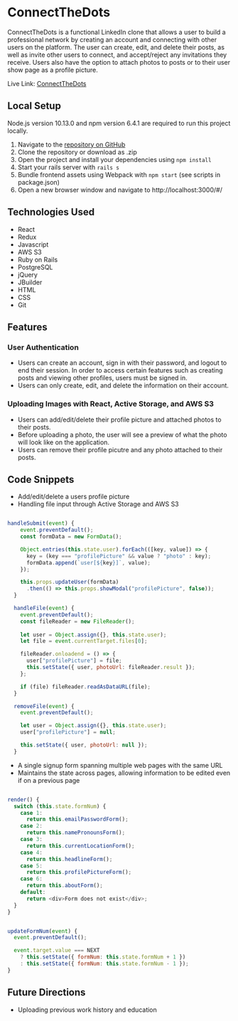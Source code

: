# ConnectTheDots

ConnectTheDots is a functional LinkedIn clone that allows a user to build a professional network by creating an account and connecting with other users on the platform. The user can create, edit, and delete their posts, as well as invite other users to connect, and accept/reject any invitations they receive. Users also have the option to attach photos to posts or to their user show page as a profile picture.

Live Link: [ConnectTheDots](https://connect-the-dots-grayson-poon.herokuapp.com/)

## Local Setup

Node.js version 10.13.0 and npm version 6.4.1 are required to run this project locally.

1. Navigate to the [repository on GitHub](https://github.com/grayson-poon/ConnectTheDots)
2. Clone the repository or download as .zip
3. Open the project and install your dependencies using `npm install`
4. Start your rails server with `rails s`
5. Bundle frontend assets using Webpack with `npm start` (see scripts in package.json)
6. Open a new browser window and navigate to http://localhost:3000/#/


## Technologies Used

* React
* Redux
* Javascript
* AWS S3
* Ruby on Rails
* PostgreSQL
* jQuery
* JBuilder
* HTML
* CSS
* Git

## Features

### User Authentication

* Users can create an account, sign in with their password, and logout to end their session. In order to access certain features such as creating posts and viewing other profiles, users must be signed in.
* Users can only create, edit, and delete the information on their account.

### Uploading Images with React, Active Storage, and AWS S3

* Users can add/edit/delete their profile picture and attached photos to their posts.
* Before uploading a photo, the user will see a preview of what the photo will look like on the application.
* Users can remove their profile picutre and any photo attached to their posts.

## Code Snippets

* Add/edit/delete a users profile picture
* Handling file input through Active Storage and AWS S3

```Javascript

handleSubmit(event) {
    event.preventDefault();
    const formData = new FormData();

    Object.entries(this.state.user).forEach(([key, value]) => {
      key = (key === "profilePicture" && value ? "photo" : key);
      formData.append(`user[${key}]`, value);
    });

    this.props.updateUser(formData)
      .then(() => this.props.showModal("profilePicture", false));
  }

  handleFile(event) {
    event.preventDefault();
    const fileReader = new FileReader();
    
    let user = Object.assign({}, this.state.user);
    let file = event.currentTarget.files[0];

    fileReader.onloadend = () => {
      user["profilePicture"] = file;
      this.setState({ user, photoUrl: fileReader.result });
    };

    if (file) fileReader.readAsDataURL(file);
  }

  removeFile(event) {
    event.preventDefault();

    let user = Object.assign({}, this.state.user);
    user["profilePicture"] = null;

    this.setState({ user, photoUrl: null });
  }

```

* A single signup form spanning multiple web pages with the same URL
* Maintains the state across pages, allowing information to be edited even if on a previous page

```Javascript

render() {
  switch (this.state.formNum) {
    case 1:
      return this.emailPasswordForm();
    case 2:
      return this.namePronounsForm();
    case 3:
      return this.currentLocationForm();
    case 4:
      return this.headlineForm();
    case 5:
      return this.profilePictureForm();
    case 6:
      return this.aboutForm();
    default:
      return <div>Form does not exist</div>;
  }
}

```

```Javascript

updateFormNum(event) {
  event.preventDefault();

  event.target.value === NEXT
    ? this.setState({ formNum: this.state.formNum + 1 })
    : this.setState({ formNum: this.state.formNum - 1 });
}

```

## Future Directions

* Uploading previous work history and education